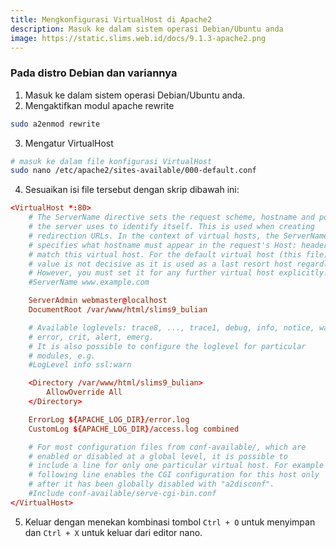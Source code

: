 ```yaml
---
title: Mengkonfigurasi VirtualHost di Apache2
description: Masuk ke dalam sistem operasi Debian/Ubuntu anda
image: https://static.slims.web.id/docs/9.1.3-apache2.png
---
```

### Pada distro Debian dan variannya
1. Masuk ke dalam sistem operasi Debian/Ubuntu anda.
2. Mengaktifkan modul apache rewrite
```bash
sudo a2enmod rewrite
```
3. Mengatur VirtualHost
```bash
# masuk ke dalam file konfigurasi VirtualHost
sudo nano /etc/apache2/sites-available/000-default.conf
```
4. Sesuaikan isi file tersebut dengan skrip dibawah ini:
```conf
<VirtualHost *:80>
    # The ServerName directive sets the request scheme, hostname and port that
    # the server uses to identify itself. This is used when creating
    # redirection URLs. In the context of virtual hosts, the ServerName
    # specifies what hostname must appear in the request's Host: header to
    # match this virtual host. For the default virtual host (this file) this
    # value is not decisive as it is used as a last resort host regardless.
    # However, you must set it for any further virtual host explicitly.
    #ServerName www.example.com

    ServerAdmin webmaster@localhost
    DocumentRoot /var/www/html/slims9_bulian

    # Available loglevels: trace8, ..., trace1, debug, info, notice, warn,
    # error, crit, alert, emerg.
    # It is also possible to configure the loglevel for particular
    # modules, e.g.
    #LogLevel info ssl:warn

    <Directory /var/www/html/slims9_bulian>
        AllowOverride All
    </Directory>

    ErrorLog ${APACHE_LOG_DIR}/error.log
    CustomLog ${APACHE_LOG_DIR}/access.log combined

    # For most configuration files from conf-available/, which are
    # enabled or disabled at a global level, it is possible to
    # include a line for only one particular virtual host. For example the
    # following line enables the CGI configuration for this host only
    # after it has been globally disabled with "a2disconf".
    #Include conf-available/serve-cgi-bin.conf
</VirtualHost>
```
5. Keluar dengan menekan kombinasi tombol ```Ctrl + O``` untuk menyimpan dan ```Ctrl + X``` untuk keluar dari editor nano.
